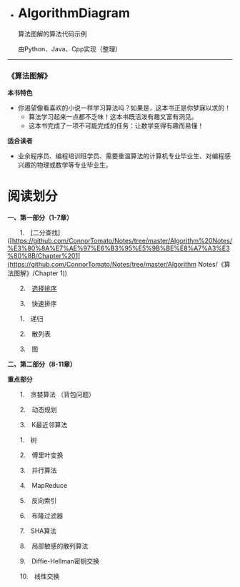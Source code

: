 - # AlgorithmDiagram

  算法图解的算法代码示例

  由Python、Java、Cpp实现（整理）
  
------
  
### 《算法图解》
  
**本书特色**　　
  
- 你渴望像看喜欢的小说一样学习算法吗？如果是，这本书正是你梦寐以求的！
  - 算法学习起来一点都不乏味！这本书既活泼有趣又富有洞见。
  - 这本书完成了一项不可能完成的任务：让数学变得有趣而易懂！
  
**适合读者**
  
- 业余程序员、编程培训班学员、需要重温算法的计算机专业毕业生、对编程感兴趣的物理或数学等专业毕业生。
  
# 阅读划分
  
**一、第一部分（1-7章）**
  
　　1.　[二分查找]([https://github.com/ConnorTomato/Notes/tree/master/Algorithm%20Notes/%E3%80%8A%E7%AE%97%E6%B3%95%E5%9B%BE%E8%A7%A3%E3%80%8B/Chapter%201](https://github.com/ConnorTomato/Notes/tree/master/Algorithm Notes/《算法图解》/Chapter 1))
  
　　2.　[选择排序](https://github.com/ConnorTomato/Notes/tree/master/Algorithm%20Notes/%E3%80%8A%E7%AE%97%E6%B3%95%E5%9B%BE%E8%A7%A3%E3%80%8B/Chaper%202) 
  
　　3.　快速排序
  
　　1.　递归
  
　　2.　散列表
  
　　3.　图  
  
**二、第二部分（8-11章）**
  
**重点部分**
  
　　1.　贪婪算法 （背包问题）
  
　　2.　动态规划
  
　　3.　K最近邻算法
  
　　1.　树
  
　　2.　傅里叶变换 
  
　　3.　并行算法
  
　　4.　MapReduce
  
　　5.　反向索引
  
　　6.　布隆过滤器
  
　　7.　SHA算法
  
　　8.　局部敏感的散列算法
  
　　9.　Diffie-Hellman密钥交换
  
　　10.　线性交换

